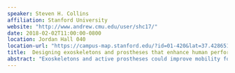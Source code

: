 ```yaml
---
speaker: Steven H. Collins
affiliation: Stanford University
website: "http://www.andrew.cmu.edu/user/shc17/"
date: 2018-02-02T11:00:00-0800
location: Jordan Hall 040
location-url: "https://campus-map.stanford.edu/?id=01-420&lat=37.42865133749201&lng=-122.17121865473717&zoom=17"
title: 	Designing exoskeletons and prostheses that enhance human performance
abstract: "Exoskeletons and active prostheses could improve mobility for hundreds of millions of people. However, two serious challenges must first be overcome: we need ways of identifying what a device should do to benefit an individual user, and we need cheap, efficient hardware that can do it. In this talk, we will describe a new approach to the design of wearable robots, based on versatile emulator systems and algorithms that automatically customize assistance, which we call human-in-the-loop optimization. We will also discuss the design of exoskeletons that use no energy themselves, yet reduce the energy cost of human walking, and efficient, electroadhesive actuators that could make wearable robots substantially cheaper and more efficient."
---
```

